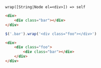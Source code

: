    wrap([String|Node el=<div>]) => self

~~~html
<div>
    <div class="bar"></div>
</div>
~~~

~~~js
$('.bar').wrap('<div class="foo"></div>')
~~~

~~~html
<div>
    <div class="foo">
        <div class="bar"></div>
    </div>
</div>
~~~
